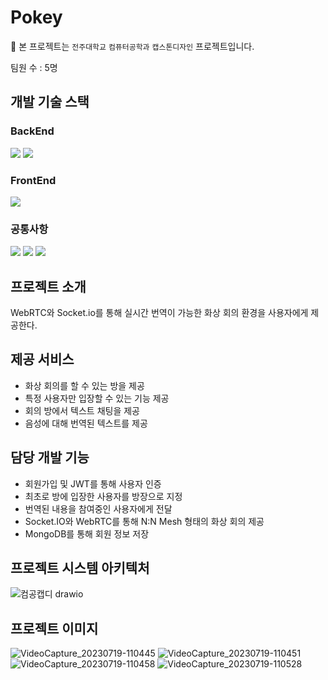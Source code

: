 # Pokey
🏫 본 프로젝트는 `전주대학교` `컴퓨터공학과` `캡스톤디자인` 프로젝트입니다.

팀원 수 : 5명

## 개발 기술 스택
### BackEnd
<img src="https://img.shields.io/badge/express-000000?style=for-the-badge&logo=express&logoColor=white">
<img src="https://img.shields.io/badge/jwt-000000?style=for-the-badge&logo=jsonwebtokens&logoColor=white">

### FrontEnd
<img src="https://img.shields.io/badge/vue.js-4FC08D?style=for-the-badge&logo=vuedotjs&logoColor=black">

### 공통사항
<img src="https://img.shields.io/badge/nodedot.js-339933?style=for-the-badge&logo=nodedotjs&logoColor=black">
<img src="https://img.shields.io/badge/socket.io-010101?style=for-the-badge&logo=socketdotio&logoColor=white">
<img src="https://img.shields.io/badge/webrtc-333333?style=for-the-badge&logo=webrtc&logoColor=white">

## 프로젝트 소개
WebRTC와 Socket.io를 통해 실시간 번역이 가능한 화상 회의 환경을 사용자에게 제공한다.

## 제공 서비스
- 화상 회의를 할 수 있는 방을 제공
- 특정 사용자만 입장할 수 있는 기능 제공
- 회의 방에서 텍스트 채팅을 제공
- 음성에 대해 번역된 텍스트를 제공

## 담당 개발 기능
- 회원가입 및 JWT를 통해 사용자 인증
- 최초로 방에 입장한 사용자를 방장으로 지정
- 번역된 내용을 참여중인 사용자에게 전달
- Socket.IO와 WebRTC를 통해 N:N Mesh 형태의 화상 회의 제공
- MongoDB를 통해 회원 정보 저장

## 프로젝트 시스템 아키텍처
![컴공캡디 drawio](https://github.com/Potato-Y/pokey_node/assets/68105481/866b86c4-9139-457c-8ae1-20b30ab7dd9d)

## 프로젝트 이미지
![VideoCapture_20230719-110445](https://github.com/Potato-Y/pokey_node/assets/68105481/9f34a5cb-0ff5-4b0d-a565-fa2d99873b7d)
![VideoCapture_20230719-110451](https://github.com/Potato-Y/pokey_node/assets/68105481/df599bfe-0a87-4dda-a9f6-376ef28c34f1)
![VideoCapture_20230719-110458](https://github.com/Potato-Y/pokey_node/assets/68105481/a0a2afc5-ad83-4a50-8f01-7e46e55838eb)
![VideoCapture_20230719-110528](https://github.com/Potato-Y/pokey_node/assets/68105481/9c08d3d6-2e59-4a47-a3fe-1c7512bf4030)
